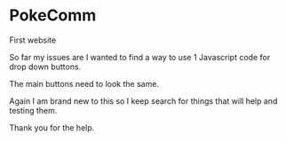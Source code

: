 # PokeComm
First website

So far my issues are I wanted to find a way to use 1 Javascript code for drop down buttons.

The main buttons need to look the same. 

Again I am brand new to this so I keep search for things that will help and testing them.

Thank you for the help.
